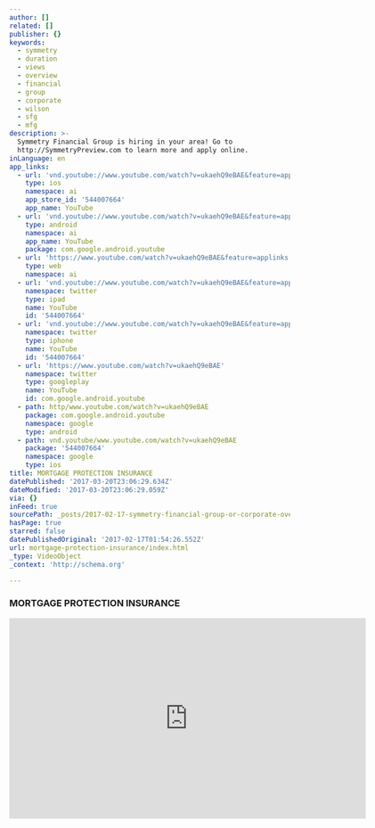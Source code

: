 ```yaml
---
author: []
related: []
publisher: {}
keywords:
  - symmetry
  - duration
  - views
  - overview
  - financial
  - group
  - corporate
  - wilson
  - sfg
  - mfg
description: >-
  Symmetry Financial Group is hiring in your area! Go to
  http://SymmetryPreview.com to learn more and apply online.
inLanguage: en
app_links:
  - url: 'vnd.youtube://www.youtube.com/watch?v=ukaehQ9eBAE&feature=applinks'
    type: ios
    namespace: ai
    app_store_id: '544007664'
    app_name: YouTube
  - url: 'vnd.youtube://www.youtube.com/watch?v=ukaehQ9eBAE&feature=applinks'
    type: android
    namespace: ai
    app_name: YouTube
    package: com.google.android.youtube
  - url: 'https://www.youtube.com/watch?v=ukaehQ9eBAE&feature=applinks'
    type: web
    namespace: ai
  - url: 'vnd.youtube://www.youtube.com/watch?v=ukaehQ9eBAE&feature=applinks'
    namespace: twitter
    type: ipad
    name: YouTube
    id: '544007664'
  - url: 'vnd.youtube://www.youtube.com/watch?v=ukaehQ9eBAE&feature=applinks'
    namespace: twitter
    type: iphone
    name: YouTube
    id: '544007664'
  - url: 'https://www.youtube.com/watch?v=ukaehQ9eBAE'
    namespace: twitter
    type: googleplay
    name: YouTube
    id: com.google.android.youtube
  - path: http/www.youtube.com/watch?v=ukaehQ9eBAE
    package: com.google.android.youtube
    namespace: google
    type: android
  - path: vnd.youtube/www.youtube.com/watch?v=ukaehQ9eBAE
    package: '544007664'
    namespace: google
    type: ios
title: MORTGAGE PROTECTION INSURANCE
datePublished: '2017-03-20T23:06:29.634Z'
dateModified: '2017-03-20T23:06:29.059Z'
via: {}
inFeed: true
sourcePath: _posts/2017-02-17-symmetry-financial-group-or-corporate-overivew.md
hasPage: true
starred: false
datePublishedOriginal: '2017-02-17T01:54:26.552Z'
url: mortgage-protection-insurance/index.html
_type: VideoObject
_context: 'http://schema.org'

---
```

### **MORTGAGE PROTECTION INSURANCE**

<iframe src="https://cdn.embedly.com/widgets/media.html?src=https%3A%2F%2Fwww.youtube.com%2Fembed%2FukaehQ9eBAE%3Ffeature%3Doembed&amp;url=http%3A%2F%2Fwww.youtube.com%2Fwatch%3Fv%3DukaehQ9eBAE&amp;image=https%3A%2F%2Fi.ytimg.com%2Fvi%2FukaehQ9eBAE%2Fhqdefault.jpg&amp;key=b7d04c9b404c499eba89ee7072e1c4f7&amp;type=text%2Fhtml&amp;schema=youtube" width="640" height="360" scrolling="no" frameborder="0" allowfullscreen="" style=""></iframe>